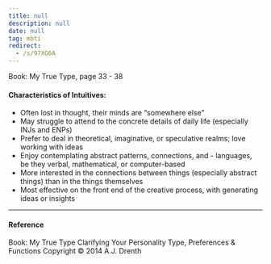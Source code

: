 ```yaml
---
title: null
description: null
date: null
tag: mbti
redirect:
  - /s/97XG6A
---
```


Book: My True Type, page 33 - 38

#### Characteristics of Intuitives:

- Often lost in thought, their minds are “somewhere else”
- May struggle to attend to the concrete details of daily life (especially INJs and ENPs)
- Prefer to deal in theoretical, imaginative, or speculative realms; love working with ideas
- Enjoy contemplating abstract patterns, connections, and - languages, be they verbal, mathematical, or computer-based
- More interested in the connections between things (especially abstract things) than in the things themselves
- Most effective on the front end of the creative process, with generating ideas or insights

---

#### Reference

Book: My True Type Clarifying Your Personality Type, Preferences & Functions Copyright © 2014 A.J. Drenth
